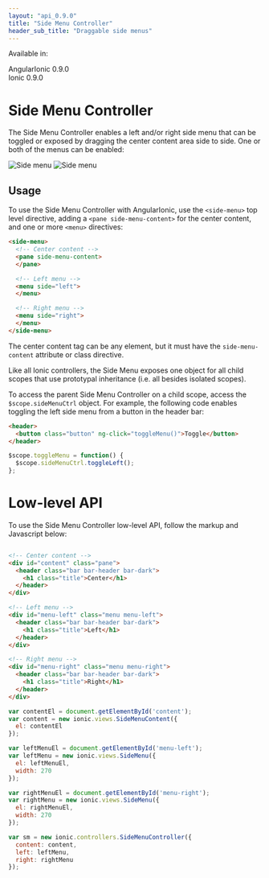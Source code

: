 ```yaml
---
layout: "api_0.9.0"
title: "Side Menu Controller"
header_sub_title: "Draggable side menus"
---
```


Available in:
<div class="label label-danger">AngularIonic 0.9.0</div>
<div class="label label-primary">Ionic 0.9.0</div>

Side Menu Controller
===

The Side Menu Controller enables a left and/or right side menu that can be toggled or exposed by dragging the center content area side to side. One or both of the menus can be enabled: 

![Side menu](http://ionicframework.com.s3.amazonaws.com/docs/controllers/sideMenu4.png)
![Side menu](http://ionicframework.com.s3.amazonaws.com/docs/controllers/sideMenu2.png)

## Usage

To use the Side Menu Controller with AngularIonic, use the `<side-menu>` top level directive, adding a `<pane side-menu-content>` for the center content, and one or more `<menu>` directives:

```html
<side-menu>
  <!-- Center content -->
  <pane side-menu-content>
  </pane>

  <!-- Left menu -->
  <menu side="left">
  </menu>

  <!-- Right menu -->
  <menu side="right">
  </menu>
</side-menu>
```

The center content tag can be any element, but it must have the `side-menu-content` attribute or class directive.

Like all Ionic controllers, the Side Menu exposes one object for all child scopes that use prototypal inheritance (i.e. all besides isolated scopes).

To access the parent Side Menu Controller on a child scope, access the `$scope.sideMenuCtrl` object. For example, the following code enables toggling the left side menu from a button in the header bar:

```html
<header>
  <button class="button" ng-click="toggleMenu()">Toggle</button>
</header>
```

```javascript
$scope.toggleMenu = function() {
  $scope.sideMenuCtrl.toggleLeft();
};
```

Low-level API
=========

To use the Side Menu Controller low-level API, follow the markup and Javascript below:

```html

<!-- Center content -->
<div id="content" class="pane">
  <header class="bar bar-header bar-dark">
    <h1 class="title">Center</h1>
  </header>
</div>

<!-- Left menu -->
<div id="menu-left" class="menu menu-left">
  <header class="bar bar-header bar-dark">
    <h1 class="title">Left</h1>
  </header>
</div>

<!-- Right menu -->
<div id="menu-right" class="menu menu-right">
  <header class="bar bar-header bar-dark">
    <h1 class="title">Right</h1>
  </header>
</div>
```

```javascript
var contentEl = document.getElementById('content');
var content = new ionic.views.SideMenuContent({
  el: contentEl
});

var leftMenuEl = document.getElementById('menu-left');
var leftMenu = new ionic.views.SideMenu({
  el: leftMenuEl,
  width: 270
});

var rightMenuEl = document.getElementById('menu-right');
var rightMenu = new ionic.views.SideMenu({
  el: rightMenuEl,
  width: 270
});

var sm = new ionic.controllers.SideMenuController({
  content: content,
  left: leftMenu,
  right: rightMenu
});
```
